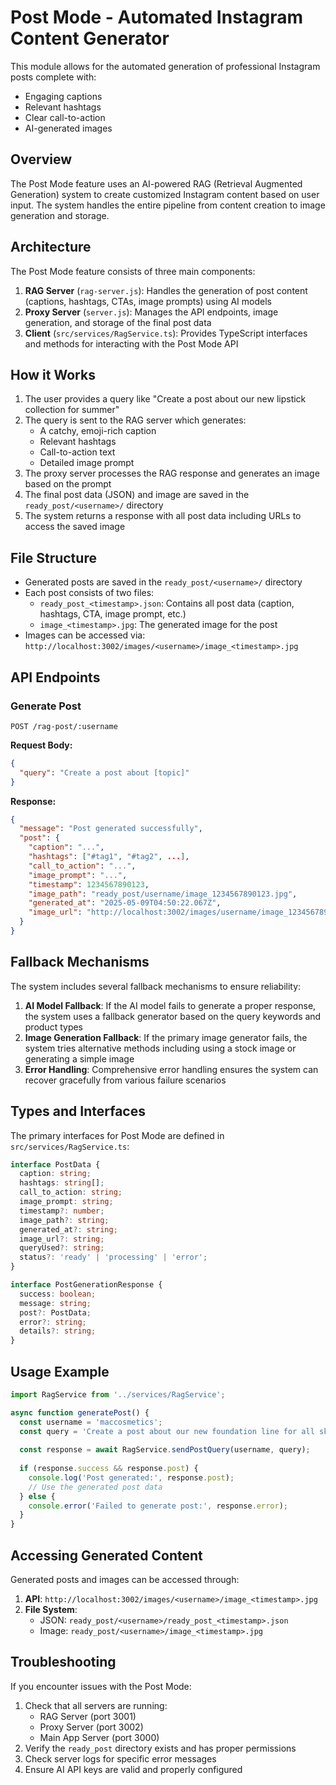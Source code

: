 # Post Mode - Automated Instagram Content Generator

This module allows for the automated generation of professional Instagram posts complete with:
- Engaging captions
- Relevant hashtags
- Clear call-to-action
- AI-generated images

## Overview

The Post Mode feature uses an AI-powered RAG (Retrieval Augmented Generation) system to create customized Instagram content based on user input. The system handles the entire pipeline from content creation to image generation and storage.

## Architecture

The Post Mode feature consists of three main components:

1. **RAG Server** (`rag-server.js`): Handles the generation of post content (captions, hashtags, CTAs, image prompts) using AI models
2. **Proxy Server** (`server.js`): Manages the API endpoints, image generation, and storage of the final post data
3. **Client** (`src/services/RagService.ts`): Provides TypeScript interfaces and methods for interacting with the Post Mode API

## How it Works

1. The user provides a query like "Create a post about our new lipstick collection for summer"
2. The query is sent to the RAG server which generates:
   - A catchy, emoji-rich caption
   - Relevant hashtags
   - Call-to-action text
   - Detailed image prompt
3. The proxy server processes the RAG response and generates an image based on the prompt
4. The final post data (JSON) and image are saved in the `ready_post/<username>/` directory
5. The system returns a response with all post data including URLs to access the saved image

## File Structure

- Generated posts are saved in the `ready_post/<username>/` directory
- Each post consists of two files:
  - `ready_post_<timestamp>.json`: Contains all post data (caption, hashtags, CTA, image prompt, etc.)
  - `image_<timestamp>.jpg`: The generated image for the post
- Images can be accessed via: `http://localhost:3002/images/<username>/image_<timestamp>.jpg`

## API Endpoints

### Generate Post

```
POST /rag-post/:username
```

**Request Body:**
```json
{
  "query": "Create a post about [topic]"
}
```

**Response:**
```json
{
  "message": "Post generated successfully",
  "post": {
    "caption": "...",
    "hashtags": ["#tag1", "#tag2", ...],
    "call_to_action": "...",
    "image_prompt": "...",
    "timestamp": 1234567890123,
    "image_path": "ready_post/username/image_1234567890123.jpg",
    "generated_at": "2025-05-09T04:50:22.067Z",
    "image_url": "http://localhost:3002/images/username/image_1234567890123.jpg"
  }
}
```

## Fallback Mechanisms

The system includes several fallback mechanisms to ensure reliability:

1. **AI Model Fallback**: If the AI model fails to generate a proper response, the system uses a fallback generator based on the query keywords and product types
2. **Image Generation Fallback**: If the primary image generator fails, the system tries alternative methods including using a stock image or generating a simple image
3. **Error Handling**: Comprehensive error handling ensures the system can recover gracefully from various failure scenarios

## Types and Interfaces

The primary interfaces for Post Mode are defined in `src/services/RagService.ts`:

```typescript
interface PostData {
  caption: string;
  hashtags: string[];
  call_to_action: string;
  image_prompt: string;
  timestamp?: number;
  image_path?: string;
  generated_at?: string;
  image_url?: string;
  queryUsed?: string;
  status?: 'ready' | 'processing' | 'error';
}

interface PostGenerationResponse {
  success: boolean;
  message: string;
  post?: PostData;
  error?: string;
  details?: string;
}
```

## Usage Example

```typescript
import RagService from '../services/RagService';

async function generatePost() {
  const username = 'maccosmetics';
  const query = 'Create a post about our new foundation line for all skin tones';
  
  const response = await RagService.sendPostQuery(username, query);
  
  if (response.success && response.post) {
    console.log('Post generated:', response.post);
    // Use the generated post data
  } else {
    console.error('Failed to generate post:', response.error);
  }
}
```

## Accessing Generated Content

Generated posts and images can be accessed through:

1. **API**: `http://localhost:3002/images/<username>/image_<timestamp>.jpg`
2. **File System**: 
   - JSON: `ready_post/<username>/ready_post_<timestamp>.json`
   - Image: `ready_post/<username>/image_<timestamp>.jpg`

## Troubleshooting

If you encounter issues with the Post Mode:

1. Check that all servers are running:
   - RAG Server (port 3001)
   - Proxy Server (port 3002)
   - Main App Server (port 3000)
2. Verify the `ready_post` directory exists and has proper permissions
3. Check server logs for specific error messages
4. Ensure AI API keys are valid and properly configured 